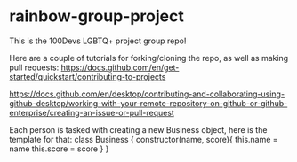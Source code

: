 # rainbow-group-project
This is the 100Devs LGBTQ+ project group repo!

Here are a couple of tutorials for forking/cloning the repo, as well as making pull requests:
https://docs.github.com/en/get-started/quickstart/contributing-to-projects

https://docs.github.com/en/desktop/contributing-and-collaborating-using-github-desktop/working-with-your-remote-repository-on-github-or-github-enterprise/creating-an-issue-or-pull-request



Each person is tasked with creating a new Business object, here is the template for that:
class Business {
    constructor(name, score){
     this.name = name
     this.score = score
  }
}
